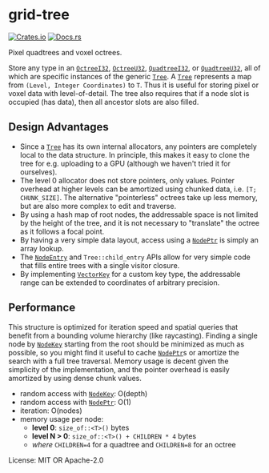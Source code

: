 # grid-tree

[![Crates.io](https://img.shields.io/crates/v/grid-tree.svg)](https://crates.io/crates/grid-tree)
[![Docs.rs](https://docs.rs/grid-tree/badge.svg)](https://docs.rs/grid-tree)

Pixel quadtrees and voxel octrees.

Store any type in an [`OctreeI32`](crate::OctreeI32), [`OctreeU32`](crate::OctreeU32), [`QuadtreeI32`](crate::QuadtreeI32),
or [`QuadtreeU32`](crate::QuadtreeU32), all of which are specific instances of the generic [`Tree`](crate::Tree). A
[`Tree`](crate::Tree) represents a map from `(Level, Integer Coordinates)` to `T`. Thus it is useful for storing pixel or
voxel data with level-of-detail. The tree also requires that if a node slot is occupied (has data), then all ancestor slots
are also filled.

## Design Advantages

- Since a [`Tree`](crate::Tree) has its own internal allocators, any pointers are completely local to the data structure. In
  principle, this makes it easy to clone the tree for e.g. uploading to a GPU (although we haven't tried it for ourselves).
- The level 0 allocator does not store pointers, only values. Pointer overhead at higher levels can be amortized using
  chunked data, i.e. `[T; CHUNK_SIZE]`. The alternative "pointerless" octrees take up less memory, but are also more complex
  to edit and traverse.
- By using a hash map of root nodes, the addressable space is not limited by the height of the tree, and it is not necessary
  to "translate" the octree as it follows a focal point.
- By having a very simple data layout, access using a [`NodePtr`](crate::NodePtr) is simply an array lookup.
- The [`NodeEntry`](crate::NodeEntry) and `Tree::child_entry` APIs allow for very simple code that fills entire trees with a
  single visitor closure.
- By implementing [`VectorKey`](crate::VectorKey) for a custom key type, the addressable range can be extended to
  coordinates of arbitrary precision.

## Performance

This structure is optimized for iteration speed and spatial queries that benefit from a bounding volume hierarchy (like
raycasting). Finding a single node by [`NodeKey`](crate::NodeKey) starting from the root should be minimized as much as
possible, so you might find it useful to cache [`NodePtr`](crate::NodePtr)s or amortize the search with a full tree
traversal. Memory usage is decent given the simplicity of the implementation, and the pointer overhead is easily amortized
by using dense chunk values.

- random access with [`NodeKey`](crate::NodeKey): O(depth)
- random access with [`NodePtr`](crate::NodePtr): O(1)
- iteration: O(nodes)
- memory usage per node:
  - **level 0**: `size_of::<T>()` bytes
  - **level N > 0**: `size_of::<T>() + CHILDREN * 4` bytes
  - *where* `CHILDREN=4` for a quadtree and `CHILDREN=8` for an octree

License: MIT OR Apache-2.0
